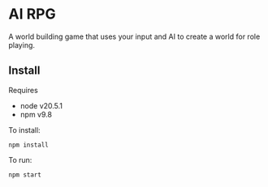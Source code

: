 # AI RPG
A world building game that uses your input and AI to create a world for role playing.

## Install

Requires
- node v20.5.1
- npm v9.8

To install:

    npm install

To run:

    npm start